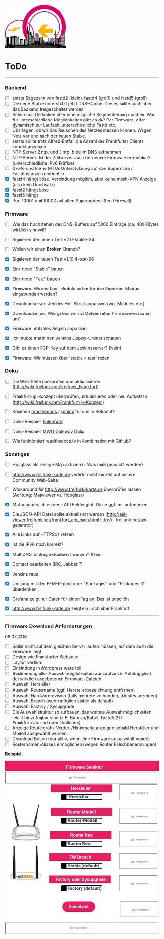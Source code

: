 ![Logo](https://raw.githubusercontent.com/oszilloskop/DiesUndDas/master/images/logo-ffm.png)  

# ToDo

---

### Backend
- [ ] sstats Sägezahn von fastd2 (klein), fastd4 (groß) und fastd5 (groß)
- [ ] Die neue Stable unterstützt jetzt DNS-Cache. Dieses sollte auch über das Backend freigeschaltet werden.
- [ ] Schon mal Gedanken über eine mögliche Segmentierung machen. Was für unterschiedliche Möglichkeiten gibt es da? Per Firmware, oder dynamisch zur Laufzeit, unterschiedliche Fastd etc.
- [ ] Überlegen, ob wir das Rauschen des Netzes messen können. Wegen Netz vor und nach der neuen Stable.
- [ ] sstats sollte trotz Alfred-Entfall die Anzahl der Frankfurter Clients korrekt anzeigen
- [ ] NTP-Server 2.ntp. und 3.ntp. bitte im DNS aufnehmen  
- [ ] NTP-Server: Ist der Zeitserver auch für neuere Firmware erreichbar? (unterschiedliche IPv6 Präfixe)  
- [ ] Große und kleine MTUs Unterstützung auf den Supernode / FastdInstanzen einrichten  
- [x] fastd4 hängt böse. Verbindung möglich, aber keine mesh-VPN Anzeige (also kein Durchsatz)  
- [x] fastd2 hängt böse  
- [x] fastd6 hängt  
- [x] Port 10001 und 10002 auf allen Supernodes öffen (Firewall)  

### Firmware 
- [ ] War das hochstehen des DNS-Buffers auf 5000 Einträge (ca. 400KByte) wirklich sinnvoll?
- [ ] Signieren der neuen Test v2.0-stable-34
- [ ] Wollen wir einen **Broken**-Branch?  
- [x] Signieren der neuen Test v1.10.4-test-96
- [x] Eine neue "Stable" bauen  
- [x] Eine neue "Test" bauen  
- [x] Firmware: Welche Luci-Module sollen für den Experten-Modus eingebunden werden?  
- [x] Downloadserver: Jenkins Hol-Skript anpassen (wg. Modules etc.)  
- [x] Downloadserver: Wie gehen wir mit Dateien alter Firmwareversionen um? 
- [x] Firmware: ebtables Regeln anpassen  
- [x] Ich müßte mal in den Jenkins Deploy-Ordner schauen  
- [x] Gibt es einen PGP-Key auf dem Jenkinsserver? (Nein)  
- [x] Firmware: Wir müssen über 'stable < test' reden  


### Doku

- [ ] Die Wiki-Seite überprüfen und aktualisieren (http://wiki.freifunk.net/Freifunk_Frankfurt)  
- [ ] Frankfurt-ip-Konzept überprüfen, aktualisieren oder neu Aufsetzen. (http://wiki.freifunk.net/Frankfurt-ip-Konzept)  
- [ ] Kommen [readthedocs](https://docs.readthedocs.io/en/latest/) / [sphinx](http://www.sphinx-doc.org/en/stable/) für uns in Betracht?
 - [ ] Doku-Beispiel: [Eulenfunk](http://eulenfunk.readthedocs.io/en/stable/)  
 - [ ] Doku-Beispiel: [MWU Gateway Doku](http://gluon-gateway-doku.readthedocs.io/de/latest/index.html)  
 - [ ] Wie funktioniert readthedocs.io in Kombination mit Github?  



### Sonstiges

- [ ] Hopglass als einzige Map aktivieren. Was muß gemacht werden?
- [ ] http://www.freifunk-karte.de verlinkt nicht korrekt auf unsere Community Web-Seite  
 - [ ] Workaround für http://www.freifunk-karte.de überprüfen lassen (Achtung: Mapviewer vs. Hopglass) 
- [x] Mal schauen, ob es neue API Felder gibt. Diese ggf. mit aufnehmen.
- [x] Die JSON-API-Datei sollte aktualisiert werden (http://api-viewer.freifunk.net/frankfurt_am_main.html http://- freifunk.net/api-generator) 
 - [x] Alle Links auf HTTPS:// setzen
 - [x] Ist die IPv6 noch korrekt?
 - [x] Muß DNS-Eintrag aktualisiert werden? (Nein)
 - [x] Contact bearbeiten (IRC, Jabber ?)
 - [x] Jenkins raus 
- [x] Umgang mit den FFM-Repositories "Packages" und "Packages-1" überdenken  
- [x] Grafana zeigt nur Daten für einen Tag an. Das ist unschön  
- [x] http://www.freifunk-karte.de zeigt ein Loch über Frankfurt  


---


### Firmware Download Anforderungen

08.07.2016

- [ ] Sollte nicht auf dem gleichen Server laufen müssen, auf dem auch die Firmware liegt  
- [ ] Design wie Frankfurter Webseite  
- [ ] Layout vertikal 
- [ ] Einbindung in Wordpress wäre toll  
- [ ] Bestimmung aller Auswahlmöglichkeiten zur Laufzeit in Abhängigkeit der wirklich angebotenen Firmware-Dateien   
 - [ ] Auswahl Hersteller  
 - [ ] Auswahl Routername  (ggf. Herstellerbezeichnung entfernen)
 - [ ] Auswahl Hardwarerevision (falls mehrere vorhanden, ältestes anzeigen)  
 - [ ] Auswahl Branch (wenn möglich stable als default)   
 - [ ] Auswahl Factory / Sysupgrade
 - [ ] Die Auswahlstruktur so aufbauen, das weitere Auswahlmöglichkeiten leicht hinzufügbar sind (z.B. Batman/Babel, Fastd/L2TP, Frankfurt/Umland oder ähnliches)
- [ ] Anzeige Routergrafik Vorder-/Hinterseite anzeigen sobald Hersteller und Modell ausgewählt wurden.
- [ ] Download Button (nur aktiv, wenn eine Firmware ausgewählt wurde)  
- [ ] Routernamen-Aliases ermöglichen (wegen Router Falschbenennungen)

**Beispiel:**  

![Design](https://raw.githubusercontent.com/oszilloskop/DiesUndDas/master/images/fw-downloader-design-01.png)  
